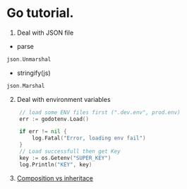 # Go tutorial.

1. Deal with JSON file

- parse

```go
json.Unmarshal
```

- stringify(js)

```go
json.Marshal
```

2. Deal with environment variables

```go
    // load some ENV files first (".dev.env", prod.env)
	err := godotenv.Load()

	if err != nil {
		log.Fatal("Error, loading env fail")
	}
	// Load successfull then get Key
	key := os.Getenv("SUPER_KEY")
	log.Println("KEY", key)
```

3. [Composition vs inheritace](https://www.digitalocean.com/community/tutorials/composition-vs-inheritance)
